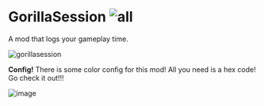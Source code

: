 # GorillaSession ![all](https://img.shields.io/github/downloads/elliotsilly/GorillaSession/total)
A mod that logs your gameplay time.

![gorillasession](https://github.com/user-attachments/assets/77786160-da13-4760-b817-e6636eb2608b)


**Config!**
There is some color config for this mod! All you need is a hex code! Go check it out!!!


![image](https://github.com/user-attachments/assets/cf6dc74f-ffda-479a-9359-baf065a7115b)
